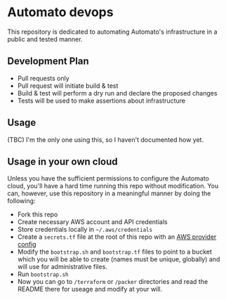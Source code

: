 # Automato devops

This repository is dedicated to automating Automato's infrastructure in a public and tested manner.

## Development Plan

* Pull requests only
* Pull request will initiate build & test
* Build & test will perform a dry run and declare the proposed changes
* Tests will be used to make assertions about infrastructure

## Usage

(TBC) I'm the only one using this, so I haven't documented how yet.

## Usage in your own cloud

Unless you have the sufficient permissions to configure the Automato cloud, you'll have a hard time running this repo without modification.
You can, however, use this repository in a meaningful manner by doing the following:

* Fork this repo
* Create necessary AWS account and API credentials
* Store credentials locally in `~/.aws/credentials`
* Create a `secrets.tf` file at the root of this repo with an [AWS provider config](https://www.terraform.io/docs/providers/aws/index.html)
* Modify the `bootstrap.sh` and `bootstrap.tf` files to point to a bucket which you will be able to create (names must be unique, globally) and will use for administrative files.
* Run `bootstrap.sh`
* Now you can go to `/terraform` or `/packer` directories and read the README there for useage and modify at your will.
